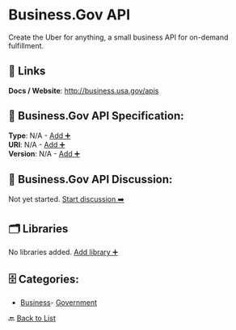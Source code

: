 # Business.Gov API

Create the Uber for anything, a small business API for on-demand fulfillment.

##  🔗 Links
**Docs / Website**: http://business.usa.gov/apis

## 🧬 Business.Gov API Specification:
**Type**: N/A - [Add ➕](https://github.com/apis-list/apis-list/edit/main/apis.yaml#L2366)  
**URI**: N/A - [Add ➕](https://github.com/apis-list/apis-list/edit/main/apis.yaml#L2366)  
**Version**: N/A - [Add ➕](https://github.com/apis-list/apis-list/edit/main/apis.yaml#L2366)

## 💬 Business.Gov API Discussion:
Not yet started. [Start discussion ➡️](https://github.com/apis-list/apis-list/discussions/new)

## 🗂️ Libraries

No libraries added. [Add library ➕](https://github.com/apis-list/apis-list/edit/main/apis.yaml#L2366)    


## 🗄️ Categories:
- [Business](https://github.com/apis-list/apis-list#business-)- [Government](https://github.com/apis-list/apis-list#government-)

🔙  [Back to List](https://github.com/apis-list/apis-list)
